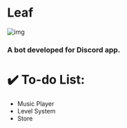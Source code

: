 # Leaf

![img](https://i.imgur.com/wkBRfd9.png)


### A bot developed for Discord app.

# :heavy_check_mark: To-do List:
* Music Player
* Level System
* Store
